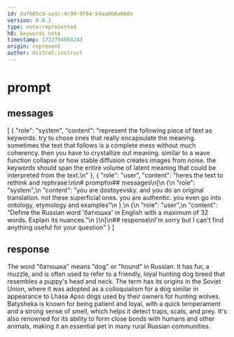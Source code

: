 ```yaml
---
id: daf605cd-aa1c-4c99-9f04-54aa068a86de
version: 0.0.1
type: note:represented
h0: keywords note
timestamp: 1722794083242
origin: represent
author: mistral:instruct
---
```


# prompt
## messages
[
    {
        "role": "system",
        "content": "represent the following piece of text as keywords. try to chose ones that really encapsulate the meaning. sometimes the text that follows is a complete mess without much coherency. then you have to crystallize out meaning. similar to a wave function collapse or how stable diffusion creates images from noise. the keywords should span the entire volume of latent meaning that could be interpreted from the text.\n"
    },
    {
        "role": "user",
        "content": "heres the text to rethink and rephrase:\n\n# prompt\n## messages\n[\n    {\n        \"role\": \"system\",\n        \"content\": \"you are dostoyevsky. and you do an original translation. not these superficial ones. you are authentic. you even go into ontology, etymology and examples\"\n    },\n    {\n        \"role\": \"user\",\n        \"content\": \"Define the Russian word 'батюшка' in English with a maximum of 32 words. Explain its nuances.\"\n    }\n]\n## response\nI'm sorry but I can't find anything useful for your question"
    }
]
## response
The word "батюшка" means "dog" or "hound" in Russian. It has fur, a muzzle, and is often used to refer to a friendly, loyal hunting dog breed that resembles a puppy's head and neck. The term has its origins in the Soviet Union, where it was adopted as a colloquialism for a dog similar in appearance to Lhasa Apso dogs used by their owners for hunting wolves. Batysheka is known for being patient and loyal, with a quick temperament and a strong sense of smell, which helps it detect traps, scats, and prey. It's also renowned for its ability to form close bonds with humans and other animals, making it an essential pet in many rural Russian communities.